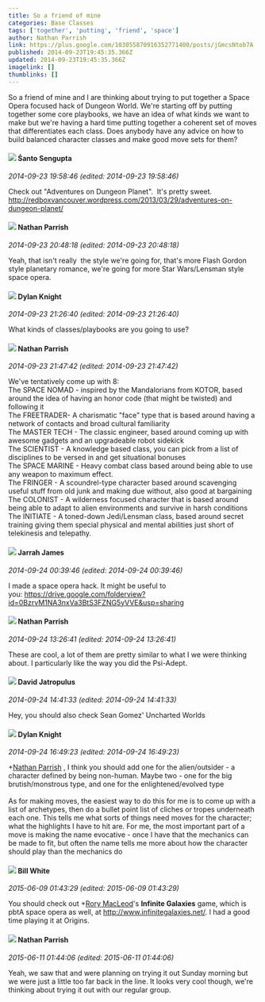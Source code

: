 ```yaml
---
title: So a friend of mine
categories: Base Classes
tags: ['together', 'putting', 'friend', 'space']
author: Nathan Parrish
link: https://plus.google.com/103055870916352771400/posts/jGmcsNtob7A
published: 2014-09-23T19:45:35.366Z
updated: 2014-09-23T19:45:35.366Z
imagelink: []
thumblinks: []
---
```


So a friend of mine and I are thinking about trying to put together a Space Opera focused hack of Dungeon World. We&#39;re starting off by putting together some core playbooks, we have an idea of what kinds we want to make but we&#39;re having a hard time putting together a coherent set of moves that differentiates each class. Does anybody have any advice on how to build balanced character classes and make good move sets for them?
<div id='comment z12qurv4uqn1slrjw04cfllhetntd5ba2xg0k'>
  <h4><img src='{{site.baseurl}}//images/avatars/105565958886348555846_photo.jpg'> Śanto Sengupta</h4>
      <p><cite>2014-09-23 19:58:46 (edited: 2014-09-23 19:58:46)</cite></p>
        <p>Check out &quot;Adventures on Dungeon Planet&quot;.  It&#39;s pretty sweet.<br /><a href="http://redboxvancouver.wordpress.com/2013/03/29/adventures-on-dungeon-planet/" class="ot-anchor">http://redboxvancouver.wordpress.com/2013/03/29/adventures-on-dungeon-planet/</a></p>
</div>
        

<div id='comment z12qurv4uqn1slrjw04cfllhetntd5ba2xg0k'>
  <h4><img src='{{site.baseurl}}//images/avatars/103055870916352771400_photo.jpg'> Nathan Parrish</h4>
      <p><cite>2014-09-23 20:48:18 (edited: 2014-09-23 20:48:18)</cite></p>
        <p>Yeah, that isn&#39;t really  the style we&#39;re going for, that&#39;s more Flash Gordon style planetary romance, we&#39;re going for more Star Wars/Lensman style space opera.</p>
</div>
        

<div id='comment z12qurv4uqn1slrjw04cfllhetntd5ba2xg0k'>
  <h4><img src='{{site.baseurl}}//images/avatars/105493931245261821643_photo.jpg'> Dylan Knight</h4>
      <p><cite>2014-09-23 21:26:40 (edited: 2014-09-23 21:26:40)</cite></p>
        <p>What kinds of classes/playbooks are you going to use?</p>
</div>
        

<div id='comment z12qurv4uqn1slrjw04cfllhetntd5ba2xg0k'>
  <h4><img src='{{site.baseurl}}//images/avatars/103055870916352771400_photo.jpg'> Nathan Parrish</h4>
      <p><cite>2014-09-23 21:47:42 (edited: 2014-09-23 21:47:42)</cite></p>
        <p>We&#39;ve tentatively come up with 8:<br />The SPACE NOMAD - inspired by the Mandalorians from KOTOR, based around the idea of having an honor code (that might be twisted) and following it<br />The FREETRADER- A charismatic &quot;face&quot; type that is based around having a network of contacts and broad cultural familiarity<br />The MASTER TECH - The classic engineer, based around coming up with awesome gadgets and an upgradeable robot sidekick<br />The SCIENTIST - A knowledge based class, you can pick from a list of disciplines to be versed in and get situational bonuses<br />The SPACE MARINE - Heavy combat class based around being able to use any weapon to maximum effect.<br />The FRINGER - A scoundrel-type character based around scavenging useful stuff from old junk and making due without, also good at bargaining<br />The COLONIST - A wilderness focused character that is based around being able to adapt to alien environments and survive in harsh conditions<br />The INITIATE - A toned-down Jedi/Lensman class, based around secret training giving them special physical and mental abilities just short of telekinesis and telepathy.</p>
</div>
        

<div id='comment z12qurv4uqn1slrjw04cfllhetntd5ba2xg0k'>
  <h4><img src='{{site.baseurl}}//images/avatars/108001625414701725812_photo.jpg'> Jarrah James</h4>
      <p><cite>2014-09-24 00:39:46 (edited: 2014-09-24 00:39:46)</cite></p>
        <p>I made a space opera hack. It might be useful to you: <a href="https://drive.google.com/folderview?id=0BzrvM1NA3nxVa3BtS3FZNG5yVVE&amp;usp=sharing" class="ot-anchor">https://drive.google.com/folderview?id=0BzrvM1NA3nxVa3BtS3FZNG5yVVE&amp;usp=sharing</a></p>
</div>
        

<div id='comment z12qurv4uqn1slrjw04cfllhetntd5ba2xg0k'>
  <h4><img src='{{site.baseurl}}//images/avatars/103055870916352771400_photo.jpg'> Nathan Parrish</h4>
      <p><cite>2014-09-24 13:26:41 (edited: 2014-09-24 13:26:41)</cite></p>
        <p>These are cool, a lot of them are pretty similar to what I we were thinking about. I particularly like the way you did the Psi-Adept.</p>
</div>
        

<div id='comment z12qurv4uqn1slrjw04cfllhetntd5ba2xg0k'>
  <h4><img src='{{site.baseurl}}//images/avatars/100866309251483561854_photo.jpg'> David Jatropulus</h4>
      <p><cite>2014-09-24 14:41:33 (edited: 2014-09-24 14:41:33)</cite></p>
        <p>Hey, you should also check Sean Gomez&#39; Uncharted Worlds</p>
</div>
        

<div id='comment z12qurv4uqn1slrjw04cfllhetntd5ba2xg0k'>
  <h4><img src='{{site.baseurl}}//images/avatars/105493931245261821643_photo.jpg'> Dylan Knight</h4>
      <p><cite>2014-09-24 16:49:23 (edited: 2014-09-24 16:49:23)</cite></p>
        <p><span class="proflinkWrapper"><span class="proflinkPrefix">+</span><a class="proflink" href="https://plus.google.com/103055870916352771400" oid="103055870916352771400">Nathan Parrish</a></span> , I think you should add one for the alien/outsider - a character defined by being non-human. Maybe two - one for the big brutish/monstrous type, and one for the enlightened/evolved type<br /><br />As for making moves, the easiest way to do this for me is to come up with a list of archetypes, then do a bullet point list of cliches or tropes underneath each one. This tells me what sorts of things need moves for the character; what the highlights I have to hit are. For me, the most important part of a move is making the name evocative - once I have that the mechanics can be made to fit, but often the name tells me more about how the character should play than the mechanics do</p>
</div>
        

<div id='comment z12qurv4uqn1slrjw04cfllhetntd5ba2xg0k'>
  <h4><img src='{{site.baseurl}}//images/avatars/110221266443033475341_photo.jpg'> Bill White</h4>
      <p><cite>2015-06-09 01:43:29 (edited: 2015-06-09 01:43:29)</cite></p>
        <p>You should check out <span class="proflinkWrapper"><span class="proflinkPrefix">+</span><a class="proflink" href="https://plus.google.com/105475894157985048710" oid="105475894157985048710">Rory MacLeod</a></span>&#39;s <b>Infinite Galaxies</b> game, which is pbtA space opera as well, at <a href="http://www.infinitegalaxies.net/" class="ot-anchor">http://www.infinitegalaxies.net/</a>. I had a good time playing it at Origins.</p>
</div>
        

<div id='comment z12qurv4uqn1slrjw04cfllhetntd5ba2xg0k'>
  <h4><img src='{{site.baseurl}}//images/avatars/103055870916352771400_photo.jpg'> Nathan Parrish</h4>
      <p><cite>2015-06-11 01:44:06 (edited: 2015-06-11 01:44:06)</cite></p>
        <p>Yeah, we saw that and were planning on trying it out Sunday morning but we were just a little too far back in the line. It looks very cool though, we&#39;re thinking about trying it out with our regular group.</p>
</div>
        
